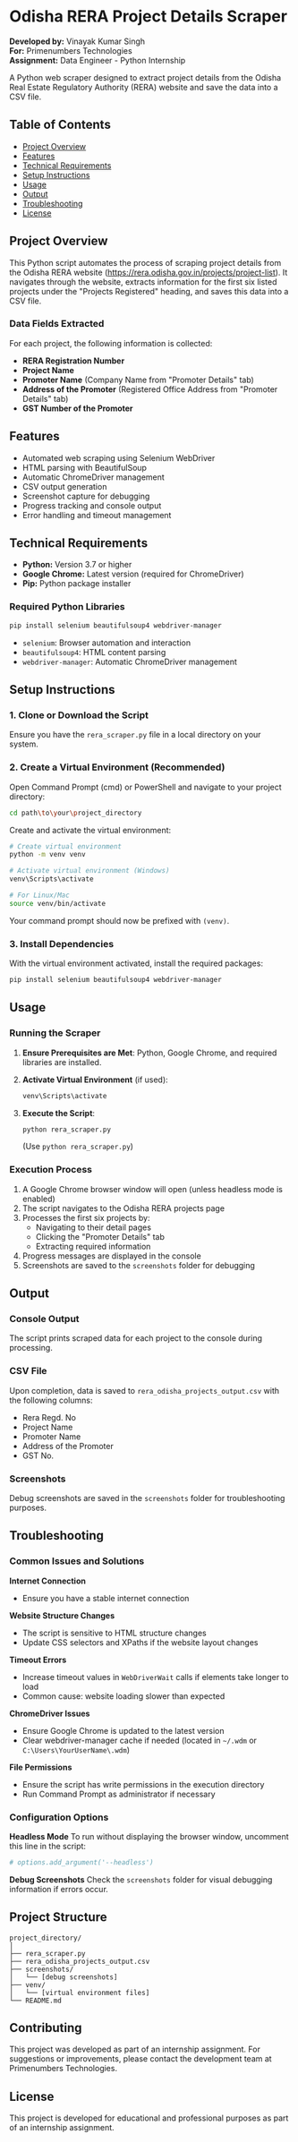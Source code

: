 # Odisha RERA Project Details Scraper

**Developed by:** Vinayak Kumar Singh  
**For:** Primenumbers Technologies  
**Assignment:** Data Engineer - Python Internship

A Python web scraper designed to extract project details from the Odisha Real Estate Regulatory Authority (RERA) website and save the data into a CSV file.

## Table of Contents

- [Project Overview](#project-overview)
- [Features](#features)
- [Technical Requirements](#technical-requirements)
- [Setup Instructions](#setup-instructions)
- [Usage](#usage)
- [Output](#output)
- [Troubleshooting](#troubleshooting)
- [License](#license)

## Project Overview

This Python script automates the process of scraping project details from the Odisha RERA website (https://rera.odisha.gov.in/projects/project-list). It navigates through the website, extracts information for the first six listed projects under the "Projects Registered" heading, and saves this data into a CSV file.

### Data Fields Extracted

For each project, the following information is collected:
- **RERA Registration Number**
- **Project Name**
- **Promoter Name** (Company Name from "Promoter Details" tab)
- **Address of the Promoter** (Registered Office Address from "Promoter Details" tab)
- **GST Number of the Promoter**

## Features

- Automated web scraping using Selenium WebDriver
- HTML parsing with BeautifulSoup
- Automatic ChromeDriver management
- CSV output generation
- Screenshot capture for debugging
- Progress tracking and console output
- Error handling and timeout management

## Technical Requirements

- **Python:** Version 3.7 or higher
- **Google Chrome:** Latest version (required for ChromeDriver)
- **Pip:** Python package installer

### Required Python Libraries

```bash
pip install selenium beautifulsoup4 webdriver-manager
```

- `selenium`: Browser automation and interaction
- `beautifulsoup4`: HTML content parsing
- `webdriver-manager`: Automatic ChromeDriver management

## Setup Instructions

### 1. Clone or Download the Script

Ensure you have the `rera_scraper.py` file in a local directory on your system.

### 2. Create a Virtual Environment (Recommended)

Open Command Prompt (cmd) or PowerShell and navigate to your project directory:

```bash
cd path\to\your\project_directory
```

Create and activate the virtual environment:

```bash
# Create virtual environment
python -m venv venv

# Activate virtual environment (Windows)
venv\Scripts\activate

# For Linux/Mac
source venv/bin/activate
```

Your command prompt should now be prefixed with `(venv)`.

### 3. Install Dependencies

With the virtual environment activated, install the required packages:

```bash
pip install selenium beautifulsoup4 webdriver-manager
```

## Usage

### Running the Scraper

1. **Ensure Prerequisites are Met**: Python, Google Chrome, and required libraries are installed.

2. **Activate Virtual Environment** (if used):
   ```bash
   venv\Scripts\activate
   ```

3. **Execute the Script**:
   ```bash
   python rera_scraper.py
   ```
   (Use `python rera_scraper.py`)

### Execution Process

1. A Google Chrome browser window will open (unless headless mode is enabled)
2. The script navigates to the Odisha RERA projects page
3. Processes the first six projects by:
   - Navigating to their detail pages
   - Clicking the "Promoter Details" tab
   - Extracting required information
4. Progress messages are displayed in the console
5. Screenshots are saved to the `screenshots` folder for debugging

## Output

### Console Output
The script prints scraped data for each project to the console during processing.

### CSV File
Upon completion, data is saved to `rera_odisha_projects_output.csv` with the following columns:
- Rera Regd. No
- Project Name
- Promoter Name
- Address of the Promoter
- GST No.

### Screenshots
Debug screenshots are saved in the `screenshots` folder for troubleshooting purposes.

## Troubleshooting

### Common Issues and Solutions

**Internet Connection**
- Ensure you have a stable internet connection

**Website Structure Changes**
- The script is sensitive to HTML structure changes
- Update CSS selectors and XPaths if the website layout changes

**Timeout Errors**
- Increase timeout values in `WebDriverWait` calls if elements take longer to load
- Common cause: website loading slower than expected

**ChromeDriver Issues**
- Ensure Google Chrome is updated to the latest version
- Clear webdriver-manager cache if needed (located in `~/.wdm` or `C:\Users\YourUserName\.wdm`)

**File Permissions**
- Ensure the script has write permissions in the execution directory
- Run Command Prompt as administrator if necessary

### Configuration Options

**Headless Mode**
To run without displaying the browser window, uncomment this line in the script:
```python
# options.add_argument('--headless')
```

**Debug Screenshots**
Check the `screenshots` folder for visual debugging information if errors occur.

## Project Structure

```
project_directory/
│
├── rera_scraper.py
├── rera_odisha_projects_output.csv
├── screenshots/
│   └── [debug screenshots]
├── venv/
│   └── [virtual environment files]
└── README.md
```

## Contributing

This project was developed as part of an internship assignment. For suggestions or improvements, please contact the development team at Primenumbers Technologies.

## License

This project is developed for educational and professional purposes as part of an internship assignment.